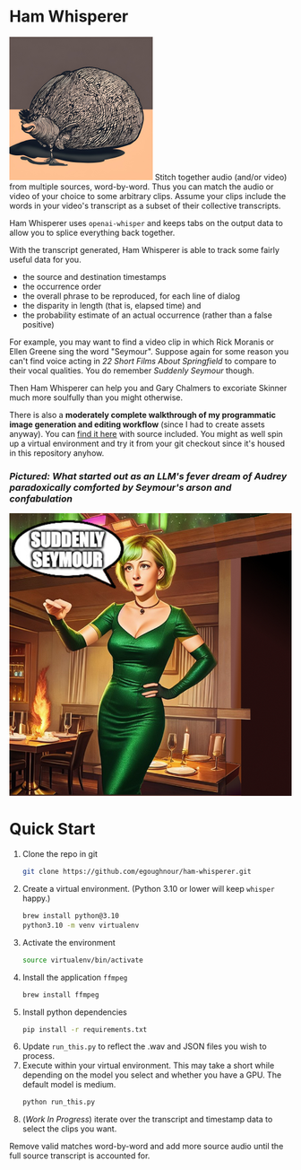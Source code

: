 # Ham Whisperer
<img alt="netted ham" src="image_generation/raw_inputs/ham_realism.jpeg" width="256" height="256" />
Stitch together audio (and/or video) from multiple sources, word-by-word.
Thus you can match the audio or video of your choice to some arbitrary clips.
Assume your clips include the words in your video's transcript as a subset of their collective transcripts.

Ham Whisperer uses `openai-whisper` and keeps tabs on the output data to allow you to splice everything back together.

With the transcript generated, Ham Whisperer is able to track some fairly useful data for you. 

- the source and destination timestamps
- the occurrence order
- the overall phrase to be reproduced, for each line of dialog
- the disparity in length (that is, elapsed time) and
- the probability estimate of an actual occurrence (rather than a false positive) 


For example, you may want to find a video clip in which Rick Moranis or Ellen Greene sing the word "Seymour".
Suppose again for some reason you can't find voice acting in _22 Short Films About Springfield_ to compare to their vocal qualities.
You do remember _Suddenly Seymour_ though.

Then Ham Whisperer can help you and Gary Chalmers to excoriate Skinner much more soulfully than you might otherwise.

There is also a **moderately complete walkthrough of my programmatic image generation and editing workflow** (since I had to create assets anyway).
You can [find it here](image_generation/image_workflow.md) with source included.
You might as well spin up a virtual environment and try it from your git checkout since it's housed in this repository anyhow.

### _Pictured: What started out as an LLM's fever dream of Audrey paradoxically comforted by Seymour's arson and confabulation_
![image](image_generation/images/suddenly_seymour.jpeg)



# Quick Start

1. Clone the repo in git
   ```bash
   git clone https://github.com/egoughnour/ham-whisperer.git
   ```
2. Create a virtual environment. (Python 3.10 or lower will keep `whisper` happy.)
    ```bash
    brew install python@3.10
    python3.10 -m venv virtualenv
    ```
3. Activate the environment
   ```bash
   source virtualenv/bin/activate
   ```
4. Install the application `ffmpeg`
    ```bash
    brew install ffmpeg
    ```
5. Install python dependencies
   ```bash
   pip install -r requirements.txt
   ```
6. Update `run_this.py` to reflect the .wav and JSON files you wish to process.
7. Execute within your virtual environment.  This may take a short while depending on the model you select and whether you have a GPU. The default model is medium.
   ```bash
   python run_this.py
   ```
8. (_Work In Progress_) iterate over the transcript and timestamp data to select the clips you want.


Remove valid matches word-by-word and add more source audio until the full source transcript is accounted for. 

